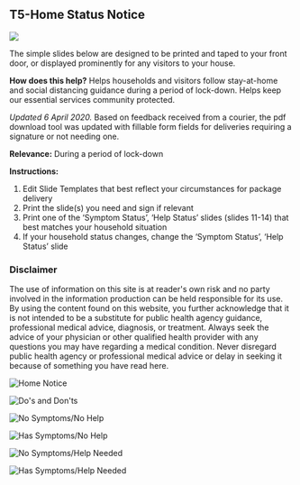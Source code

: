 ## T5-Home Status Notice

<a href="/T5-Home Notice-v3.pdf" target="_blank">
    <img class="downloadtools" src="/download-tools.png" />
</a>

The simple slides below are designed to be printed and taped to your front door, or displayed prominently for any visitors to your house.

**How does this help?** Helps households and visitors follow stay-at-home and social distancing guidance during a period of lock-down. Helps keep our essential services community protected.

_Updated 6 April 2020._ Based on feedback received from a courier, the pdf download tool was updated with fillable form fields for deliveries requiring a signature or not needing one.

**Relevance:** During a period of lock-down

**Instructions:**
1. Edit Slide Templates that best reflect your circumstances for package delivery
2. Print the slide(s) you need and sign if relevant
3. Print one of the ‘Symptom Status’, ‘Help Status’ slides (slides 11-14) that best matches your household situation
4. If your household status changes, change the ‘Symptom Status’, ‘Help Status’ slide

### Disclaimer

The use of information on this site is at reader's own risk and no party involved in the information production can be held responsible for its use. By using the content found on this website, you further acknowledge that it is not intended to be a substitute for public health agency guidance, professional medical advice, diagnosis, or treatment. Always seek the advice of your physician or other qualified health provider with any questions you may have regarding a medical condition. Never disregard public health agency or professional medical advice or delay in seeking it because of something you have read here.

![Home Notice](/t5_home_notice_sign1.jpg)

![Do's and Don'ts](/t5_home_notice_sign2.jpg)

![No Symptoms/No Help](/t5_home_notice_sign3.jpg)

![Has Symptoms/No Help](/t5_home_notice_sign4.jpg)

![No Symptoms/Help Needed](/t5_home_notice_sign5.jpg)

![Has Symptoms/Help Needed](/t5_home_notice_sign6.jpg)
